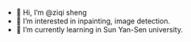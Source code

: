 - 👋 Hi, I’m @ziqi sheng
- 👀 I’m interested in inpainting, image detection.
- 🌱 I’m currently learning in Sun Yan-Sen university.

<!---
ziqi97/ziqi97 is a ✨ special ✨ repository because its `README.md` (this file) appears on your GitHub profile.
You can click the Preview link to take a look at your changes.
--->
